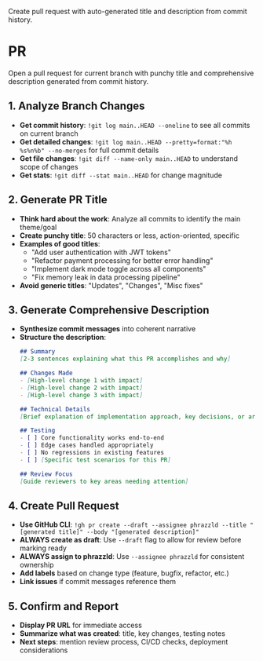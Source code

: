 Create pull request with auto-generated title and description from commit history.

# PR

Open a pull request for current branch with punchy title and comprehensive description generated from commit history.

## 1. Analyze Branch Changes
- **Get commit history**: `!git log main..HEAD --oneline` to see all commits on current branch
- **Get detailed changes**: `!git log main..HEAD --pretty=format:"%h %s%n%b" --no-merges` for full commit details
- **Get file changes**: `!git diff --name-only main..HEAD` to understand scope of changes
- **Get stats**: `!git diff --stat main..HEAD` for change magnitude

## 2. Generate PR Title
- **Think hard about the work**: Analyze all commits to identify the main theme/goal
- **Create punchy title**: 50 characters or less, action-oriented, specific
- **Examples of good titles**:
  - "Add user authentication with JWT tokens"
  - "Refactor payment processing for better error handling"
  - "Implement dark mode toggle across all components"
  - "Fix memory leak in data processing pipeline"
- **Avoid generic titles**: "Updates", "Changes", "Misc fixes"

## 3. Generate Comprehensive Description
- **Synthesize commit messages** into coherent narrative
- **Structure the description**:
  ```markdown
  ## Summary
  [2-3 sentences explaining what this PR accomplishes and why]

  ## Changes Made
  - [High-level change 1 with impact]
  - [High-level change 2 with impact]
  - [High-level change 3 with impact]

  ## Technical Details
  [Brief explanation of implementation approach, key decisions, or architectural changes]

  ## Testing
  - [ ] Core functionality works end-to-end
  - [ ] Edge cases handled appropriately
  - [ ] No regressions in existing features
  - [ ] [Specific test scenarios for this PR]

  ## Review Focus
  [Guide reviewers to key areas needing attention]
  ```

## 4. Create Pull Request
- **Use GitHub CLI**: `!gh pr create --draft --assignee phrazzld --title "[generated title]" --body "[generated description]"`
- **ALWAYS create as draft**: Use `--draft` flag to allow for review before marking ready
- **ALWAYS assign to phrazzld**: Use `--assignee phrazzld` for consistent ownership
- **Add labels** based on change type (feature, bugfix, refactor, etc.)
- **Link issues** if commit messages reference them

## 5. Confirm and Report
- **Display PR URL** for immediate access
- **Summarize what was created**: title, key changes, testing notes
- **Next steps**: mention review process, CI/CD checks, deployment considerations